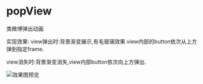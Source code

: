 # popView
类微博弹出动画

实现效果:
view弹出时:背景渐变展示,有毛玻璃效果.view内部的button依次从上方弹到指定frame.

view消失时:背景渐变消失,view内部button依次向上方弹出.

![效果图预览](https://github.com/WangLiquan/popView/raw/master/images/demonstration.gif)

